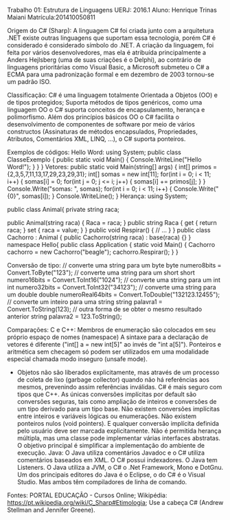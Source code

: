 Trabalho 01: Estrutura de Linguagens UERJ: 2016.1
Aluno: Henrique Trinas Maiani Matrícula:201410050811

Origem do C# (Sharp):
A linguagem C# foi criada junto com a arquitetura .NET existe outras linguagens que suportam essa tecnologia, porém C# é considerado é considerado símbolo do .NET.
A criação da linguagem, foi feita por vários desenvolvedores, mas ela é atribuída principalmente a Anders Hejlsberg (uma de suas criações é o Delphi), ao contrário de linguagens prioritárias como Visual Basic, a Microsoft submeteu o C# a ECMA para uma padronização formal e em dezembro de 2003 tornou-se um padrão ISO.

Classificação:
C# é uma linguagem totalmente Orientada a Objetos (OO) e de tipos protegidos;
Suporta métodos de tipos genéricos, como uma linguagem OO o C# suporta conceitos de encapsulamento, herança e polimorfismo. Além dos princípios básicos OO o C# facilita o desenvolvimento de componentes de software por meio de vários constructos (Assinaturas de métodos encapsulados, Propriedades, Atributos, Comentários XML, LINQ, ...), o C# suporta ponteiros.

Exemplos de códigos:
Hello Word:
using System;
public class ClasseExemplo {
public static void Main() {
Console.WriteLine("Hello Word!");
}
}
}
Vetores:
public static void Main(string[] args) {
int[] primos = {2,3,5,7,11,13,17,29,23,29,31};
int[] somas = new int[11];
for(int i = 0; i < 11; i++) {
somas[i] = 0;
for(int j = 0; j <= i; j++) {
somas[i] += primos[j];
}
}
Console.Write("somas: ", somas);
for(int i = 0; i < 11; i++) {
Console.Write(" {0}", somas[i]);
}
Console.WriteLine();
}
Herança:
using System;

public class Animal{
private string raca;

public Animal(string raca) {
Raca = raca;
}
public string Raca {
get { return raca; }
set { raca = value; }
}
public void Respirar() {
// …
}
}
public class Cachorro : Animal {
public Cachorro(string raca) : base(raca) {}
}
namespace Hello{
public class Application {
static void Main() {
Cachorro cachorro = new Cachorro("beagle");
cachorro.Respirar();
}
}

Conversão de tipo:
// converte uma string para um byte
byte numero8bits = Convert.ToByte("123");
// converte uma string para um short
short numero16bits = Convert.ToInt16("1024");
// converte uma string para um int
int numero32bits = Convert.ToInt32("34123");
// converte uma string para um double
double numeroReal64bits = Convert.ToDouble("132123.12455");
// converte um inteiro para uma string
string palavra1 = Convert.ToString(123);
// outra forma de se obter o mesmo resultado anterior
string palavra2 = 123.ToString();

Comparações:
C e C++:
Membros de enumeração são colocados em seu próprio espaço de nomes (namespace)
A sintaxe para a declaração de vetores é diferente ("int[] a = new int[5]" ao invés de "int a[5]").
Ponteiros e aritmética sem checagem só podem ser utilizados em uma modalidade especial chamada modo inseguro (unsafe mode).
* Objetos não são liberados explicitamente, mas através de um processo de coleta de lixo (garbage collector) quando não há referências aos mesmos, prevenindo assim referências inválidas.
C# é mais seguro com tipos que C++. As únicas conversões implícitas por default são conversões seguras, tais como ampliação de inteiros e conversões de um tipo derivado para um tipo base. Não existem conversões implícitas entre inteiros e variáveis lógicas ou enumerações. Não existem ponteiros nulos (void pointers). E qualquer conversão implícita definida pelo usuário deve ser marcada explicitamente.
Não é permitida herança múltipla, mas uma classe pode implementar várias interfaces abstratas. O objetivo principal é simplificar a implementação do ambiente de execução.
Java:
O Java utiliza comentários Javadoc e o C# utiliza comentários baseados em XML.
O C# possui indexadores. O Java tem Listeners.
O Java utiliza a JVM, o C# o .Net Framework, Mono e DotGnu.
Um dos principais editores do Java é o Eclipse, o do C# é o Visual Studio. Mas ambos têm compiladores de linha de comando.


Fontes:
PORTAL EDUCAÇÃO - Cursos Online;
Wikipédia: https://pt.wikipedia.org/wiki/C_Sharp#Etimologia;
Use a cabeça C# (Andrew Stellman and Jennifer Greene).